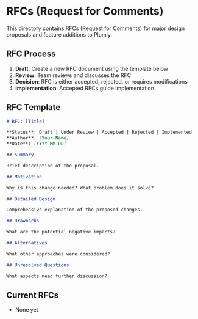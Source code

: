 # RFCs (Request for Comments)

This directory contains RFCs (Request for Comments) for major design proposals and feature additions to Plumly.

## RFC Process

1. **Draft**: Create a new RFC document using the template below
2. **Review**: Team reviews and discusses the RFC
3. **Decision**: RFC is either accepted, rejected, or requires modifications
4. **Implementation**: Accepted RFCs guide implementation

## RFC Template

```markdown
# RFC: [Title]

**Status**: Draft | Under Review | Accepted | Rejected | Implemented
**Author**: [Your Name]
**Date**: [YYYY-MM-DD]

## Summary

Brief description of the proposal.

## Motivation

Why is this change needed? What problem does it solve?

## Detailed Design

Comprehensive explanation of the proposed changes.

## Drawbacks

What are the potential negative impacts?

## Alternatives

What other approaches were considered?

## Unresolved Questions

What aspects need further discussion?
```

## Current RFCs

<!-- Add links to RFCs as they are created -->
- None yet
